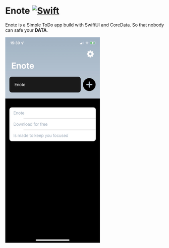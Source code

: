 # Enote <a href="https://developer.apple.com/swift/" target="_blank" rel="noreferrer"><img src="https://raw.githubusercontent.com/danielcranney/readme-generator/main/public/icons/skills/swift-colored.svg" width="36" height="36" alt="Swift" /></a>
Enote is a Simple ToDo app build with SwiftUI and CoreData. So that nobody can safe your **DATA**.

<img src="https://raw.githubusercontent.com/Nico-T-Ihle/Images/main/IMG_5319.png" width="300" height="auto">
